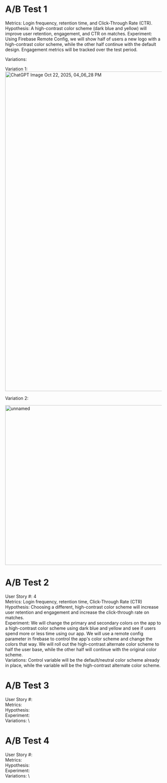 # A/B Test 1
Metrics:
Login frequency, retention time, and Click-Through Rate (CTR).
Hypothesis:
A high-contrast color scheme (dark blue and yellow) will improve user retention, engagement, and CTR on matches.
Experiment:
Using Firebase Remote Config, we will show half of users a new logo with a high-contrast color scheme, while the other half continue with the default design. Engagement metrics will be tracked over the test period.

Variations:

Variation 1:
<img width="1024" height="1024" alt="ChatGPT Image Oct 22, 2025, 04_06_28 PM" src="https://github.com/user-attachments/assets/c28d9293-8e5c-49b5-9d33-20ac775a63e5" />

Variation 2:

<img width="512" height="512" alt="unnamed" src="https://github.com/user-attachments/assets/0bd286d5-3bbd-43d9-93e5-a51e24d26929" />

# A/B Test 2
User Story #: 4 \
Metrics: Login frequency, retention time, Click-Through Rate (CTR) \
Hypothesis: Choosing a different, high-contrast color scheme will increase user retention and engagement and increase the click-through rate on matches. \
Experiment: We will change the primary and secondary colors on the app to a high-contrast color scheme using dark blue and yellow and see if users spend more or less time using our app. We will use a remote config parameter in firebase to control the app's color scheme and change the colors that way. We will roll out the high-contrast alternate color scheme to half the user base, while the other half will continue with the original color scheme. \
Variations: Control variable will be the default/neutral color scheme already in place, while the variable will be the high-contrast alternate color scheme.

# A/B Test 3
User Story #: \
Metrics: \
Hypothesis: \
Experiment: \
Variations: \

# A/B Test 4
User Story #: \
Metrics: \
Hypothesis: \
Experiment: \
Variations: \
